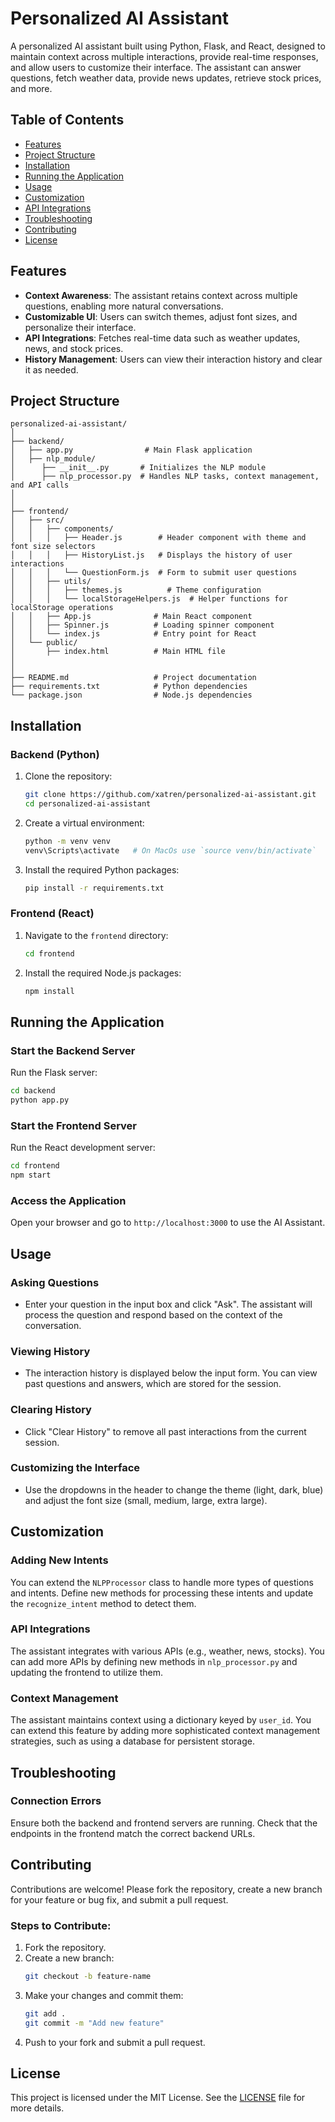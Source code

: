 # Personalized AI Assistant

A personalized AI assistant built using Python, Flask, and React, designed to maintain context across multiple interactions, provide real-time responses, and allow users to customize their interface. The assistant can answer questions, fetch weather data, provide news updates, retrieve stock prices, and more.

## Table of Contents

- [Features](#features)
- [Project Structure](#project-structure)
- [Installation](#installation)
- [Running the Application](#running-the-application)
- [Usage](#usage)
- [Customization](#customization)
- [API Integrations](#api-integrations)
- [Troubleshooting](#troubleshooting)
- [Contributing](#contributing)
- [License](#license)

## Features

- **Context Awareness**: The assistant retains context across multiple questions, enabling more natural conversations.
- **Customizable UI**: Users can switch themes, adjust font sizes, and personalize their interface.
- **API Integrations**: Fetches real-time data such as weather updates, news, and stock prices.
- **History Management**: Users can view their interaction history and clear it as needed.

## Project Structure

```
personalized-ai-assistant/
│
├── backend/
│   ├── app.py                # Main Flask application
│   ├── nlp_module/
│      ├── __init__.py       # Initializes the NLP module
│      ├── nlp_processor.py  # Handles NLP tasks, context management, and API calls
│   
│
├── frontend/
│   ├── src/
│   │   ├── components/
│   │   │   ├── Header.js        # Header component with theme and font size selectors
│   │   │   ├── HistoryList.js   # Displays the history of user interactions
│   │   │   └── QuestionForm.js  # Form to submit user questions
│   │   ├── utils/
│   │   │   ├── themes.js          # Theme configuration
│   │   │   └── localStorageHelpers.js  # Helper functions for localStorage operations
│   │   ├── App.js              # Main React component
│   │   ├── Spinner.js          # Loading spinner component
│   │   └── index.js            # Entry point for React
│   └── public/
│       ├── index.html          # Main HTML file
│      
│
├── README.md                   # Project documentation
├── requirements.txt            # Python dependencies
└── package.json                # Node.js dependencies
```

## Installation

### Backend (Python)
1. Clone the repository:
   ```bash
   git clone https://github.com/xatren/personalized-ai-assistant.git
   cd personalized-ai-assistant
   ```

2. Create a virtual environment:
   ```bash
   python -m venv venv
   venv\Scripts\activate   # On MacOs use `source venv/bin/activate`
   ```

3. Install the required Python packages:
   ```bash
   pip install -r requirements.txt
   ```

### Frontend (React)
1. Navigate to the `frontend` directory:
   ```bash
   cd frontend
   ```

2. Install the required Node.js packages:
   ```bash
   npm install
   ```

## Running the Application

### Start the Backend Server

Run the Flask server:
```bash
cd backend
python app.py
```

### Start the Frontend Server

Run the React development server:
```bash
cd frontend
npm start
```

### Access the Application

Open your browser and go to `http://localhost:3000` to use the AI Assistant.

## Usage

### Asking Questions

- Enter your question in the input box and click "Ask". The assistant will process the question and respond based on the context of the conversation.
  
### Viewing History

- The interaction history is displayed below the input form. You can view past questions and answers, which are stored for the session.

### Clearing History

- Click "Clear History" to remove all past interactions from the current session.

### Customizing the Interface

- Use the dropdowns in the header to change the theme (light, dark, blue) and adjust the font size (small, medium, large, extra large).

## Customization

### Adding New Intents

You can extend the `NLPProcessor` class to handle more types of questions and intents. Define new methods for processing these intents and update the `recognize_intent` method to detect them.

### API Integrations

The assistant integrates with various APIs (e.g., weather, news, stocks). You can add more APIs by defining new methods in `nlp_processor.py` and updating the frontend to utilize them.

### Context Management

The assistant maintains context using a dictionary keyed by `user_id`. You can extend this feature by adding more sophisticated context management strategies, such as using a database for persistent storage.

## Troubleshooting

### Connection Errors

Ensure both the backend and frontend servers are running. Check that the endpoints in the frontend match the correct backend URLs.

## Contributing

Contributions are welcome! Please fork the repository, create a new branch for your feature or bug fix, and submit a pull request.

### Steps to Contribute:
1. Fork the repository.
2. Create a new branch:
   ```bash
   git checkout -b feature-name
   ```
3. Make your changes and commit them:
   ```bash
   git add .
   git commit -m "Add new feature"
   ```
4. Push to your fork and submit a pull request.

## License

This project is licensed under the MIT License. See the [LICENSE](LICENSE) file for more details.
